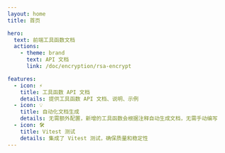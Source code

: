 ```yaml
---
layout: home
title: 首页

hero:
  text: 前端工具函数文档
  actions:
    - theme: brand
      text: API 文档
      link: /doc/encryption/rsa-encrypt

features:
  - icon: ⚡️
    title: 工具函数 API 文档
    details: 提供工具函数 API 文档、说明、示例
  - icon: 💡
    title: 自动化文档生成
    details: 无需额外配置，新增的工具函数会根据注释自动生成文档，无需手动编写
  - icon: 🛠️
    title: Vitest 测试
    details: 集成了 Vitest 测试，确保质量和稳定性
---
```

